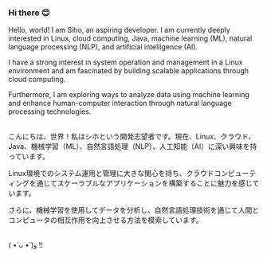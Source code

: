### Hi there 😊

<!--
**KitsuneSiho/KitsuneSiho** is a ✨ _special_ ✨ repository because its `README.md` (this file) appears on your GitHub profile.

Here are some ideas to get you started:

- 🔭 I’m currently working on ...
- 🌱 I’m currently learning ...
- 👯 I’m looking to collaborate on ...
- 🤔 I’m looking for help with ...
- 💬 Ask me about ...
- 📫 How to reach me: ...
- 😄 Pronouns: ...
- ⚡ Fun fact: ...
-->

Hello, world! I am Siho, an aspiring developer. I am currently deeply interested in Linux, cloud computing, Java, machine learning (ML), natural language processing (NLP), and artificial intelligence (AI). <br>

I have a strong interest in system operation and management in a Linux environment and am fascinated by building scalable applications through cloud computing. <br>

Furthermore, I am exploring ways to analyze data using machine learning and enhance human-computer interaction through natural language processing technologies. <br><br>
             
こんにちは、世界！私はシホという開発志望者です。現在、Linux、クラウド、Java、機械学習（ML）、自然言語処理（NLP）、人工知能（AI）に深い興味を持っています。<br>

Linux環境でのシステム運用と管理に大きな関心を持ち、クラウドコンピューティングを通じてスケーラブルなアプリケーションを構築することに魅力を感じています。<br>

さらに、機械学習を使用してデータを分析し、自然言語処理技術を通じて人間とコンピュータの相互作用を向上させる方法を模索しています。<br><br>

( •̀ ᴗ •́ )و !!
